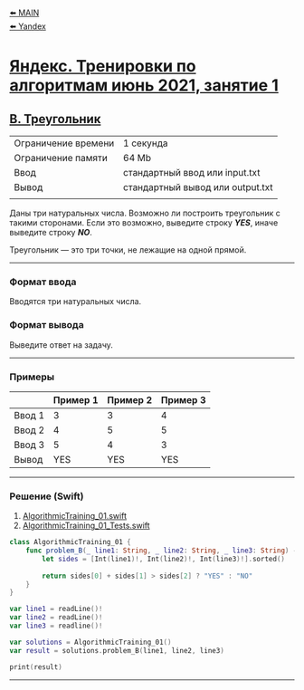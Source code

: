 [⬅️ MAIN][main]<br>[⬅️ Yandex][Yandex]  

[main]: ./../../../README.md
[Yandex]: ./../../README.md
[Yandex_AT_01_orig]: https://contest.yandex.ru/contest/27393
[Yandex_AT_01_B]: https://contest.yandex.ru/contest/27393/problems/B/


# [Яндекс. Тренировки по алгоритмам июнь 2021, занятие 1][Yandex_AT_01_orig]
## [B. Треугольник][Yandex_AT_01_B]


|||
|--------------------|---------------------------------|
|Ограничение времени |1 секунда                        |
|Ограничение памяти  |64 Mb                            |
|Ввод                |стандартный ввод или input.txt   |
|Вывод               |стандартный вывод или output.txt |
|||


Даны три натуральных числа. Возможно ли построить треугольник с такими сторонами. Если это возможно, выведите строку ***YES***, иначе выведите строку ***NO***.

Треугольник — это три точки, не лежащие на одной прямой.


---
### Формат ввода
Вводятся три натуральных числа.


### Формат вывода
Выведите ответ на задачу.


---
### Примеры
|       |Пример 1 |Пример 2 |Пример 3 |
|-------|---------|---------|---------|
|Ввод 1 |3        |3        |4        |
|Ввод 2 |4        |5        |5        |
|Ввод 3 |5        |4        |3        |
|Вывод  |YES      |YES      |YES      |


---
### Решение (Swift)
[AlgorithmicTraining_01]: ./../../YandexTasks.Swift/YandexTasks/Sources/YandexTasks/AlgorithmicTraining_01.swift

[AlgorithmicTraining_01_Tests]: ./../../YandexTasks.Swift/YandexTasks/Tests/YandexTasksTests/AlgorithmicTraining_01_Tests.swift

1. [AlgorithmicTraining_01.swift][AlgorithmicTraining_01]
2. [AlgorithmicTraining_01_Tests.swift][AlgorithmicTraining_01_Tests]

```swift
class AlgorithmicTraining_01 {
    func problem_B(_ line1: String, _ line2: String, _ line3: String) -> String {
        let sides = [Int(line1)!, Int(line2)!, Int(line3)!].sorted()
        
        return sides[0] + sides[1] > sides[2] ? "YES" : "NO"
    }
}

var line1 = readLine()!
var line2 = readLine()!
var line3 = readline()!

var solutions = AlgorithmicTraining_01()
var result = solutions.problem_B(line1, line2, line3)

print(result)
```


---